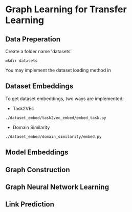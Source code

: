 # Graph Learning for Transfer Learning

## Data Preperation

Create a folder name 'datasets'
```
mkdir datasets
```
You may implement the dataset loading method in 

## Dataset Embeddings
To get dataset embeddings, two ways are implemented:
- Task2VEc

`./dataset_embed/task2vec_embed/embed_task.py`
- Domain Similarity

`./dataset_embed/domain_similarity/embed.py`

## Model Embeddings

## Graph Construction

## Graph Neural Network Learning

## Link Prediction

